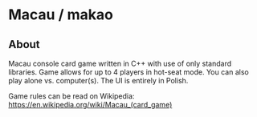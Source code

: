 # Macau / makao  

## About  

Macau console card game written in C++ with use of only standard libraries. Game allows for up to 4 players in hot-seat mode. You can also play alone vs. computer(s). The UI is entirely in Polish.  

Game rules can be read on Wikipedia: https://en.wikipedia.org/wiki/Macau_(card_game)  
